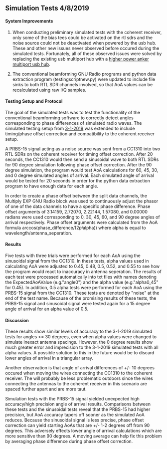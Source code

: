## Simulation Tests 4/8/2019

#### System Improvements
1. When conducting preliminary simulated tests with the coherent receiver, only some of the bias tees could be activated on the rtl sdrs and the noise source could not be deactivated when powered by the usb hub. These and other new issues never observed before occured during the simulated tests. Fortunately, all of these observed issues were solved by replacing the existing usb multiport hub with a [higher power anker multiport usb hub](https://www.amazon.com/Anker-PowerIQ-Charging-Macbook-Surface/dp/B00VDVCQ84). 

2. The conventional beamforming GNU Radio programs and python data extraction program (testingscriptnew.py) were updated to include file sinks to both RTL SDR channels involved, so that AoA values can be recalculated using raw I/Q samples.

#### Testing Setup and Protocol
The goal of the simulated tests was to test the functionality of the conventional beamforming software to correctly detect angles corresponding to phase differences of simulated radio waves. The simulated testing setup from [3-1-2019](https://github.com/jakapoor/AMRUPT/tree/master/Tests/3-1-2019%20Simulation%20Tests) was extended to include timing/phase offset correction and compatibility to the coherent receiver setup. 

A PRBS-15 signal acting as a noise source was sent from a CC1310 into two RTL SDRs on the coherent receiver for timing offset correction. After 20 seconds, the CC1310 would then send a sinusoidal wave to both RTL SDRs for 90 degree simulation following phase offset correction. After the 90 degree simulation, the program would test AoA calculations for 60, 45, 30, and 0 degree simulated angles of arrival. Each simulated angle of arrival would be tested for 20 seconds in order for the python data extraction program to have enough data for each angle.

In order to create a phase offset between the split data channels, the Multiply EXP GNU Radio block was used to continuously adjust the phasor of one of the data channels to have a specific phase difference. Phase offset arguments of 3.14159, 2.72070, 2.22144, 1.57080, and 0.00000 radians were used corresponding to 0, 30, 45, 60, and 90 degree angles of arrival respectively. Phase offset arguments were calculated from the AoA formula arccos(phase_difference/(2*pi*alpha)) where alpha is equal to wavelength/antenna_seperation.

#### Results
Five tests with three trials were performed for each AoA using the sinusoidal signal from the CC1310. In these tests, alpha values used in calculating AoA were adjusted to 0.45, 0.48, 0.5, 0.52, and 0.55 to see how the program would react to inaccuracy in antenna seperation. The results of each test were processed automatically into txt files with names denoting the ExpectedAoAValue (e.g."angle0") and the alpha value (e.g."alpha0_45" for 0.45). In addition, 0.5 alpha tests were performed for each AoA using the PRBS-15 signal from the CC1310. These tests are denoted by "noise" at the end of the test name. Because of the promising results of these tests, the PRBS-15 signal and sinusoidal signal were tested again for a 15 degree angle of arrival for an alpha value of 0.5.
	
#### Discussion
These results show similar levels of accuracy to the 3-1-2019 simulated tests for angles >= 30 degrees, even when alpha values were changed to simulate inexact antenna spacings. However, the 0 degree results show much greater error and imprecision to the 3-1-2019 simulated tests with all alpha values. A possible solution to this in the future would be to discard lower angles of arrival in a triangular array. 

Another observation is that angle of arrival differences of +/- 10 degrees occured when moving the wires connecting the CC1310 to the coherent receiver. The will probably be less problematic outdoors since the wires connecting the antennas to the coherent receiver in this scenario are spaced further apart and are more taut.

Simulation tests with the PRBS-15 signal yielded unexpected high accuracy/high precision angle of arrival results. Comparisons between these tests and the sinusoidal tests reveal that the PRBS-15 had higher precision, but AoA accuracy tapers off sooner as the simulated AoA reduces. Because the sinusoidal signal is less precise, phase offset correction can yield starting AoAs that are +/- 1-2 degrees off from 90 degrees. This adversely effects lower angle of arrival calculations which are more sensitive than 90 degrees. A moving average can help fix this problem by averaging phase difference during phase offset correction. 
